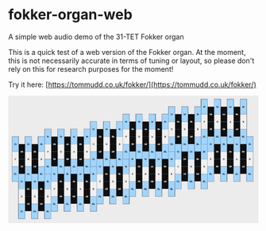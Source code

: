 # fokker-organ-web
A simple web audio demo of the 31-TET Fokker organ

This is a quick test of a web version of the Fokker organ. At the moment, this is not necessarily accurate in terms of tuning or layout, so please don't rely on this for research purposes for the moment!

Try it here: [https://tommudd.co.uk/fokker/](https://tommudd.co.uk/fokker/)

![Fokker organ interface](https://github.com/tommmmudd/fokker-organ-web/blob/main/resources/fokker_image.jpg)
